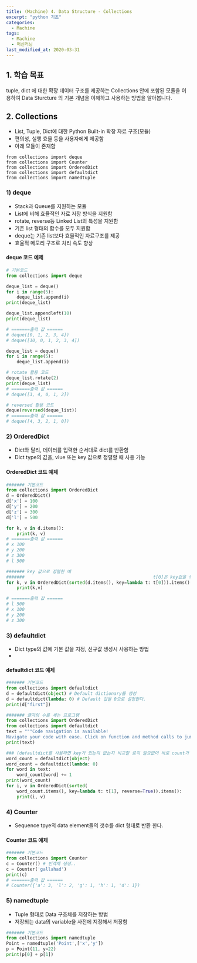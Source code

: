 ```yaml
---
title: (Machine) 4. Data Structure - Collections
excerpt: "python 기초"
categories:
  - Machine
tags:
  - Machine
  - 머신러닝
last_modified_at: 2020-03-31
---
```

## 1. 학습 목표
tuple, dict 에 대한 확장 데이터 구조를 제공하는 Collections 안에 포함된 모듈을 이용하여 Data Sturcture 의 기본 개념을 이해하고 사용하는 방법을 알아봅니다.  

## 2. Collections
- List, Tuple, Dict에 대한 Python Built-in 확장 자료 구조(모듈)
- 편의성, 실행 효율 등을 사용자에게 제공함
- 아래 모듈이 존재함
```
from collections import deque
from collections import Counter
from collections import OrderedDict
from collections import defaultdict
from collections import namedtuple
```

### 1) deque
- Stack과 Queue를 지원하는 모듈
- List에 비해 효율적인 자료 저장 방식을 지원함
- rotate, reverse등 Linked List의 특성을 지원함
- 기존 list 형태의 함수를 모두 지원함
- deque는 기존 list보다 효율적인 자료구조를 제공
- 효율적 메모리 구조로 처리 속도 향상

#### deque 코드 예제
~~~python
# 기본코드
from collections import deque

deque_list = deque()
for i in range(5):
    deque_list.append(i)
print(deque_list)

deque_list.appendleft(10)
print(deque_list)

# =======출력 값 ======
# deque([0, 1, 2, 3, 4])
# deque([10, 0, 1, 2, 3, 4])
~~~
~~~python
deque_list = deque()
for i in range(5):
    deque_list.append(i)

# rotate 활용 코드
deque_list.rotate(2)
print(deque_list)
# =======출력 값 ======
# deque([3, 4, 0, 1, 2])

# reversed 활용 코드
deque(reversed(deque_list))
# =======출력 값 ======
# deque([4, 3, 2, 1, 0])
~~~

### 2) OrderedDict
- Dict와 달리, 데이터를 입력한 순서대로 dict를 반환함
- Dict type의 값을, vlue 또는 key 값으로 정렬할 때 사용 가능


#### OrderedDict 코드 예제
~~~python
####### 기본코드
from collections import OrderedDict
d = OrderedDict()
d['x'] = 100
d['y'] = 200
d['z'] = 300
d['l'] = 500

for k, v in d.items():
    print(k, v)
# =======출력 값 ======
# x 100
# y 200
# z 300
# l 500

####### key 값으로 정렬한 예 
#######                                                 t[0]은 key값을 의미 t[1]은 value값을 의미함
for k, v in OrderedDict(sorted(d.items(), key=lambda t: t[0])).items():
    print(k,v)

# =======출력 값 ======
# l 500
# x 100
# y 200
# z 300
~~~

### 3) defaultdict
- Dict type의 값에 기본 값을 지정, 신규값 생성시 사용하는 방법
- 

#### defaultdict 코드 예제
~~~python
####### 기본코드
from collections import defaultdict
d = defaultdict(object) # Default dictionary를 생성
d = defaultdict(lambda: 0) # Default 값을 0으로 설정한다.
print(d["first"])
~~~

~~~python
####### 글자의 수를 세는 프로그램 
from collections import OrderedDict
from collections import defaultdict
text = """Code navigation is available!
Navigate your code with ease. Click on function and method calls to jump to their definitions or references in the same repository. Learn more""".lower().split()
print(text)

### (defaultdict를 사용하면 key가 있는지 없는지 비교할 로직 필요없이 바로 count가 가능하다)
word_count = defaultdict(object)
word_count = defaultdict(lambda: 0)
for word in text:
    word_count[word] += 1
print(word_count)
for i, v in OrderedDict(sorted(
    word_count.items(), key=lambda t: t[1], reverse=True)).items():
    print(i, v)
~~~

### 4) Counter
- Sequence tpye의 data element들의 갯수를 dict 형태로 반환 한다.

#### Counter 코드 예제
~~~python
####### 기본코드
from collections import Counter
c = Counter() # 빈객체 생성..
c = Counter('gallahad')  
print(c)
# =======출력 값 ======
# Counter({'a': 3, 'l': 2, 'g': 1, 'h': 1, 'd': 1})
~~~

### 5) namedtuple
- Tuple 형태로 Data 구조체를 저장하는 방법
- 저장되는 data의 variable을 사전에 지정해서 저장함

~~~python
####### 기본코드
from collections import namedtuple
Point = namedtuple('Point',['x','y'])
p = Point(11, y=22)
print(p[0] + p[1])
~~~